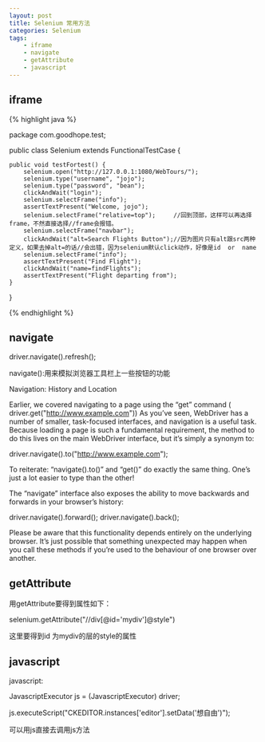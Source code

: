```yaml
---
layout: post
title: Selenium 常用方法
categories: Selenium
tags: 
    - iframe
    - navigate
    - getAttribute
    - javascript
---
```


## iframe

{% highlight java %}

package com.goodhope.test;

public class Selenium extends FunctionalTestCase {

    public void testFortest() {
        selenium.open("http://127.0.0.1:1080/WebTours/");
        selenium.type("username", "jojo");
        selenium.type("password", "bean");
        clickAndWait("login");
        selenium.selectFrame("info");
        assertTextPresent("Welcome, jojo");
        selenium.selectFrame("relative=top");     //回到顶部，这样可以再选择frame，不然直接选择//frame会报错。
        selenium.selectFrame("navbar");
        clickAndWait("alt=Search Flights Button");//因为图片只有alt跟src两种定义，如果去掉alt=的话//会出错，因为selenium默认click动作，好像是id  or  name
        selenium.selectFrame("info");
        assertTextPresent("Find Flight");
        clickAndWait("name=findFlights");
        assertTextPresent("Flight departing from");
    }
}

{% endhighlight %}

## navigate

driver.navigate().refresh();

navigate():用来模拟浏览器工具栏上一些按钮的功能

Navigation: History and Location

Earlier, we covered navigating to a page using the “get” command ( driver.get("http://www.example.com")) As you’ve seen, WebDriver has a number of smaller, task-focused interfaces, and navigation is a useful task. Because loading a page is such a fundamental requirement, the method to do this lives on the main WebDriver interface, but it’s simply a synonym to:

driver.navigate().to("http://www.example.com");

To reiterate: “navigate().to()” and “get()” do exactly the same thing. One’s just a lot easier to type than the other!

The “navigate” interface also exposes the ability to move backwards and forwards in your browser’s history:

driver.navigate().forward();
driver.navigate().back();

Please be aware that this functionality depends entirely on the underlying browser. It’s just possible that something unexpected may happen when you call these methods if you’re used to the behaviour of one browser over another.

## getAttribute 

用getAttribute要得到属性如下：

selenium.getAttribute("//div[@id='mydiv']@style")

这里要得到id 为mydiv的层的style的属性

## javascript

javascript:

JavascriptExecutor js = (JavascriptExecutor) driver;

js.executeScript("CKEDITOR.instances['editor'].setData('想自由')");

可以用js直接去调用js方法